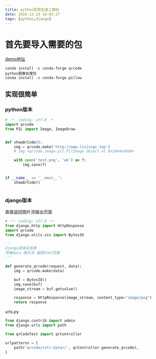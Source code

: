 ```yaml
---
title: python实现生成二维码
date: 2019-12-23 16:03:27
tags: [python,django]
---
```


# 首先要导入需要的包

[demo地址](https://github.com/AsummerCat/qrCodeDemo)

```
conda install -c conda-forge qrcode
python图像处理包
conda install -c conda-forge pillow
```

## 实现很简单

### python版本

```python
# -*- coding: utf-8 -*-
import qrcode
from PIL import Image, ImageDraw


def showQrCode():
    img = qrcode.make('http://www.linjingc.top')
    # img <qrcode.image.pil.PilImage object at 0x1044ed9d0>

    with open('test.png', 'wb') as f:
        img.save(f)


if __name__ == '__main__':
    showQrCode()



```

<!--more-->

### django版本

直接返回图片流输出页面

```python
# -*- coding: utf-8 -*-
from django.http import HttpResponse
import qrcode
from django.utils.six import BytesIO

'''
django具体实现类
传输data 图片流 返回html页面
'''

def generate_qrcode(request, data):
    img = qrcode.make(data)

    buf = BytesIO()
    img.save(buf)
    image_stream = buf.getvalue()

    response = HttpResponse(image_stream, content_type="image/png")
    return response
```

urls.py

```python
from django.contrib import admin
from django.urls import path

from qrCodeTest import qrController

urlpatterns = [
    path('qrcode/<str:data>/', qrController.generate_qrcode),
]

```

